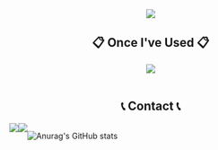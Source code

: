 <div align="center">
<!--### Hi there 👋-->

<!--![header](https://capsule-render.vercel.app/api?type=waving&color=timeGradient&text=Welcome%20to%20HyeonJi%20GitHub%20&animation=twinkling&fontSize=40&fontAlignY=50&fontAlign=50&height=180)-->

<img src="https://capsule-render.vercel.app/api?type=waving&color=BDBDC8&height=150&section=header&text=Welcome%20to%20HyeonJi%20GitHub%20&fontSize=40" />

## 📋 Once I've Used 📋
<!--### ✔️Back-end-->
<!--JAVA-->
 <img src="https://img.shields.io/badge/JAVA-007396?style=for-the-badge&logo=java&logoColor=white">
<br/>
<br/>

## 📞 Contact 📞
<div style="display:flex; flex-direction:row;">
 <a href="https://open.kakao.com/o/sxDf7uXf">
        <img src="https://img.shields.io/badge/KakaoTalk-FFCA28?style=flat-square&logo=KakaoTalk&Color=black">


 <a href="mailto:davithjk1310@gmail.com">
        <img src="https://img.shields.io/badge/Gmail-EA4335?style=flat-square&logo=Gmail&logoColor=white"> 
    </a>
    
<br/>
<br/>
<br/>

![Anurag's GitHub stats](https://github-readme-stats.vercel.app/api?username=KIMHYEONJI13&show_icons=true)
<br/>
 
 </div>   



 
<!-- ## 📞 Contact 📞
<div style="display:flex; flex-direction:row;">
    <a href="mailto:davithjk1310@gmail.com">
        <img src="https://img.shields.io/badge/Gmail-EA4335?style=for-the-badge&logo=Gmail&logoColor=white"> 
    </a>
     <a href="https://open.kakao.com/o/sxDf7uXf">
        <img src="https://img.shields.io/badge/
        KakaoTalk-FFCD00?style=for-the-badge&logoColor=black&logo=KakaoTalk"> 
    </a>

  
   인스타그램    <a href="https://www.instagram.com/kwonbi_">
        <img src="https://img.shields.io/badge/
        Instagram-E4405F?style=for-the-badge&logo=Instagram&logoColor=white"> 
    </a>-->

<!-- 깃허브통계 다른모양 ![Anurag's GitHub stats](https://github-readme-stats.vercel.app/api?username=KIMHYEONJI&show_icons=true)-->
<!--
**KIMHYEONJI13/KIMHYEONJI13** is a ✨ _special_ ✨ repository because its `README.md` (this file) appears on your GitHub profile.

Here are some ideas to get you started:

- 🔭 I’m currently working on ...
- 🌱 I’m currently learning ...
- 👯 I’m looking to collaborate on ...
- 🤔 I’m looking for help with ...
- 💬 Ask me about ...
- 📫 How to reach me: ...
- 😄 Pronouns: ...
- ⚡ Fun fact: ...
-->
